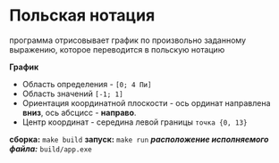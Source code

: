 # Польская нотация

программа отрисовывает график по произвольно заданному выражению, которое переводится в польскую нотацию

__График__

- Область определения - `[0; 4 Пи]`
- Область значений `[-1; 1]`
- Ориентация координатной плоскости - ось ординат направлена __вниз__, ось абсцисс - __направо__. 
- Центр координат - середина левой границы `точка {0, 13} `

__сборка:__ `make build`
__запуск:__ `make run`
___расположение исполняемого файла:___ `build/app.exe`